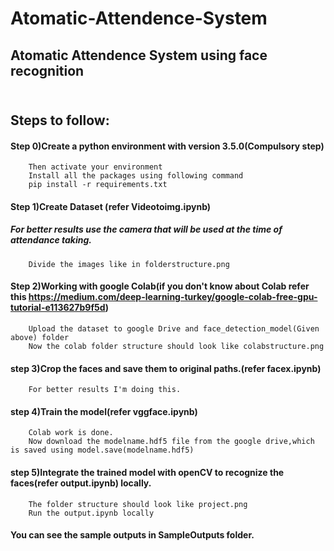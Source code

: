 # Atomatic-Attendence-System
## Atomatic Attendence System using face recognition
## <br><b>Steps to follow:</b>
#### Step 0)Create a python environment with version 3.5.0(Compulsory step) 
        Then activate your environment
        Install all the packages using following command
        pip install -r requirements.txt
#### Step 1)Create Dataset (refer Videotoimg.ipynb)
#####   For better results use the camera that will be used at the time of attendance taking.
        Divide the images like in folderstructure.png
#### Step 2)Working with google Colab(if you don't know about Colab refer this https://medium.com/deep-learning-turkey/google-colab-free-gpu-tutorial-e113627b9f5d)
        Upload the dataset to google Drive and face_detection_model(Given above) folder
        Now the colab folder structure should look like colabstructure.png
#### step 3)Crop the faces and save them to original paths.(refer facex.ipynb)
        For better results I'm doing this.
#### step 4)Train the model(refer vggface.ipynb)
        Colab work is done.
        Now download the modelname.hdf5 file from the google drive,which is saved using model.save(modelname.hdf5)
#### step 5)Integrate the trained model with openCV to recognize the faces(refer output.ipynb) locally.
        The folder structure should look like project.png
        Run the output.ipynb locally
        
#### You can see the sample outputs in SampleOutputs folder. 
